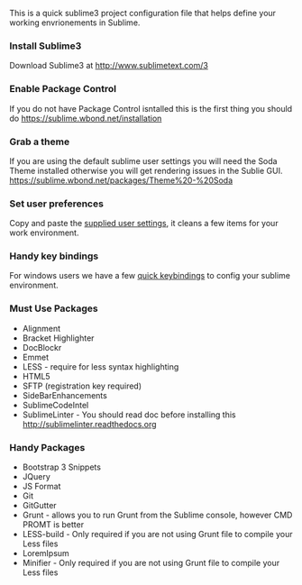 This is a quick sublime3 project configuration file that helps define your working envrionements in Sublime. 

### Install Sublime3
Download Sublime3 at http://www.sublimetext.com/3

### Enable Package Control
If you do not have Package Control isntalled this is the first thing you should do https://sublime.wbond.net/installation

### Grab a theme

If you are using the default sublime user settings you will need the Soda Theme installed otherwise you will get rendering issues in the Sublie GUI. https://sublime.wbond.net/packages/Theme%20-%20Soda

### Set user preferences

Copy and paste the <a href="https://raw.githubusercontent.com/magnumcreative/Sublime3-Project-Boilerplate/master/sublime-settings">supplied user settings</a>, it cleans a few items for your work environment.

### Handy key bindings

For windows users we have a few <a href="https://raw.githubusercontent.com/magnumcreative/Sublime3-Project-Boilerplate/master/sublime-keymap">quick keybindings</a> to config your sublime environment.

### Must Use Packages

* Alignment
* Bracket Highlighter
* DocBlockr
* Emmet
* LESS - require for less syntax highlighting
* HTML5
* SFTP (registration key required)
* SideBarEnhancements
* SublimeCodeIntel
* SublimeLinter - You should read doc before installing this http://sublimelinter.readthedocs.org

### Handy Packages

* Bootstrap 3 Snippets
* JQuery
* JS Format
* Git
* GitGutter
* Grunt - allows you to run Grunt from the Sublime console, however CMD PROMT is better
* LESS-build - Only required if you are not using Grunt file to compile your Less files
* LoremIpsum
* Minifier - Only required if you are not using Grunt file to compile your Less files
